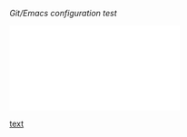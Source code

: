 *Git/Emacs configuration test*


![Simple Visualisation of Iris Data](figures/figure.pdf)

[text](https://www.google.com "hovertext")
